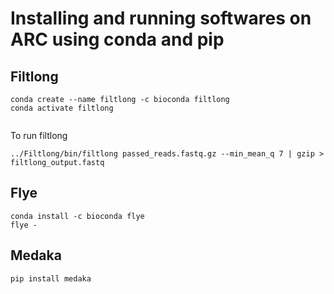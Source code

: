 # Installing and running softwares on ARC using conda and pip
## Filtlong
```
conda create --name filtlong -c bioconda filtlong
conda activate filtlong


```
To run filtlong
```
../Filtlong/bin/filtlong passed_reads.fastq.gz --min_mean_q 7 | gzip > filtlong_output.fastq 
```
## Flye
```
conda install -c bioconda flye
flye -
```
## Medaka
```
pip install medaka
```
